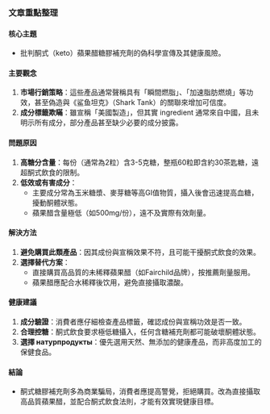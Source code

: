 ### 文章重點整理

#### 核心主題
- 批判酮式（keto）蘋果醋糖膠補充劑的偽科學宣傳及其健康風險。

#### 主要觀念
1. **市場行銷策略**：這些產品通常聲稱具有「瞬間燃脂」、「加速脂肪燃燒」等功效，甚至偽造與《鲨鱼坦克》（Shark Tank）的關聯來增加可信度。
2. **成分標籤欺瞞**：雖宣稱「美國製造」，但其實 ingredient 通常來自中國，且未明示所有成分，部分產品甚至缺少必要的成分披露。

#### 問題原因
1. **高糖分含量**：每份（通常為2粒）含3-5克糖，整瓶60粒即含約30茶匙糖，遠超酮式飲食的限制。
2. **低效或有害成分**：
   - 主要成分常為玉米糖漿、麥芽糖等高GI值物質，攝入後會迅速提高血糖，擾動酮體狀態。
   - 蘋果醋含量極低（如500mg/份），遠不及實際有效劑量。

#### 解決方法
1. **避免購買此類產品**：因其成份與宣稱效果不符，且可能干擾酮式飲食的效果。
2. **選擇替代方案**：
   - 直接購買高品質的未稀釋蘋果醋（如Fairchild品牌），按推薦劑量服用。
   - 蘋果醋應配合水稀釋後饮用，避免直接攝取濃酸。

#### 健康建議
1. **成分驗證**：消費者應仔細檢查產品標籤，確認成份與宣稱功效是否一致。
2. **合理控糖**：酮式飲食要求極低糖攝入，任何含糖補充劑都可能破壞酮體狀態。
3. **選擇 натурпродукты**：優先選用天然、無添加的健康產品，而非高度加工的保健食品。

#### 結論
- 酮式糖膠補充劑多為商業騙局，消費者應提高警覺，拒絕購買。改為直接攝取高品質蘋果醋，並配合酮式飲食法則，才能有效實現健康目標。